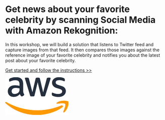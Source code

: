 # Get news about your favorite celebrity by scanning Social Media with Amazon Rekognition:

In this workshop, we will build a solution that listens to Twitter feed and capture images from that feed. It then compares those images against the reference image of your favorite celebrity and notifies you about the latest post about your favorite celebrity.


[Get started and follow the instructions >>](Instructions.md)

![](media/aws.png)
